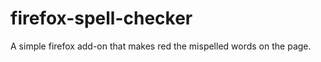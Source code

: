 firefox-spell-checker
=====================

A simple firefox add-on that makes red the mispelled words on the page.
